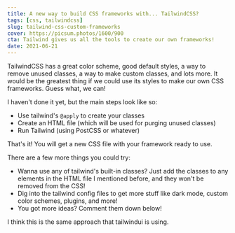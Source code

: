 ```yaml
---
title: A new way to build CSS frameworks with... TailwindCSS?
tags: [css, tailwindcss]
slug: tailwind-css-custom-frameworks
cover: https://picsum.photos/1600/900
cta: Tailwind gives us all the tools to create our own frameworks!
date: 2021-06-21
---
```


TailwindCSS has a great color scheme, good default styles, a way to remove unused classes, a way to make custom classes, and lots more. It would be the greatest thing if we could use its styles to make our own CSS frameworks. Guess what, we can!

I haven't done it yet, but the main steps look like so: 

- Use tailwind's `@apply` to create your classes
- Create an HTML file (which will be used for purging unused classes)
- Run Tailwind (using PostCSS or whatever)

That's it! You will get a new CSS file with your framework ready to use. 

There are a few more things you could try:

- Wanna use any of tailwind's built-in classes? Just add the classes to any elements in the HTML file I mentioned before, and they won't be removed from the CSS!
- Dig into the tailwind config files to get more stuff like dark mode, custom color schemes, plugins, and more!
- You got more ideas? Comment them down below!

I think this is the same approach that tailwindui is using.
